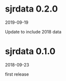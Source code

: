 # sjrdata 0.2.0

2019-09-19

Update to include 2018 data 


# sjrdata 0.1.0

2018-09-23

first release



